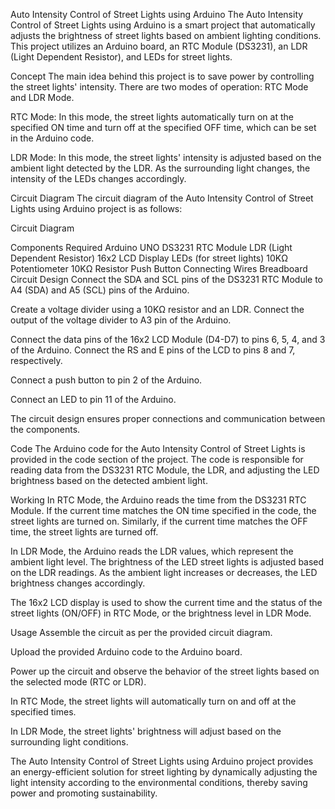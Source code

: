Auto Intensity Control of Street Lights using Arduino
The Auto Intensity Control of Street Lights using Arduino is a smart project that automatically adjusts the brightness of street lights based on ambient lighting conditions. This project utilizes an Arduino board, an RTC Module (DS3231), an LDR (Light Dependent Resistor), and LEDs for street lights.

Concept
The main idea behind this project is to save power by controlling the street lights' intensity. There are two modes of operation: RTC Mode and LDR Mode.

RTC Mode: In this mode, the street lights automatically turn on at the specified ON time and turn off at the specified OFF time, which can be set in the Arduino code.

LDR Mode: In this mode, the street lights' intensity is adjusted based on the ambient light detected by the LDR. As the surrounding light changes, the intensity of the LEDs changes accordingly.

Circuit Diagram
The circuit diagram of the Auto Intensity Control of Street Lights using Arduino project is as follows:

Circuit Diagram

Components Required
Arduino UNO
DS3231 RTC Module
LDR (Light Dependent Resistor)
16x2 LCD Display
LEDs (for street lights)
10KΩ Potentiometer
10KΩ Resistor
Push Button
Connecting Wires
Breadboard
Circuit Design
Connect the SDA and SCL pins of the DS3231 RTC Module to A4 (SDA) and A5 (SCL) pins of the Arduino.

Create a voltage divider using a 10KΩ resistor and an LDR. Connect the output of the voltage divider to A3 pin of the Arduino.

Connect the data pins of the 16x2 LCD Module (D4-D7) to pins 6, 5, 4, and 3 of the Arduino. Connect the RS and E pins of the LCD to pins 8 and 7, respectively.

Connect a push button to pin 2 of the Arduino.

Connect an LED to pin 11 of the Arduino.

The circuit design ensures proper connections and communication between the components.

Code
The Arduino code for the Auto Intensity Control of Street Lights is provided in the code section of the project. The code is responsible for reading data from the DS3231 RTC Module, the LDR, and adjusting the LED brightness based on the detected ambient light.

Working
In RTC Mode, the Arduino reads the time from the DS3231 RTC Module. If the current time matches the ON time specified in the code, the street lights are turned on. Similarly, if the current time matches the OFF time, the street lights are turned off.

In LDR Mode, the Arduino reads the LDR values, which represent the ambient light level. The brightness of the LED street lights is adjusted based on the LDR readings. As the ambient light increases or decreases, the LED brightness changes accordingly.

The 16x2 LCD display is used to show the current time and the status of the street lights (ON/OFF) in RTC Mode, or the brightness level in LDR Mode.

Usage
Assemble the circuit as per the provided circuit diagram.

Upload the provided Arduino code to the Arduino board.

Power up the circuit and observe the behavior of the street lights based on the selected mode (RTC or LDR).

In RTC Mode, the street lights will automatically turn on and off at the specified times.

In LDR Mode, the street lights' brightness will adjust based on the surrounding light conditions.

The Auto Intensity Control of Street Lights using Arduino project provides an energy-efficient solution for street lighting by dynamically adjusting the light intensity according to the environmental conditions, thereby saving power and promoting sustainability.